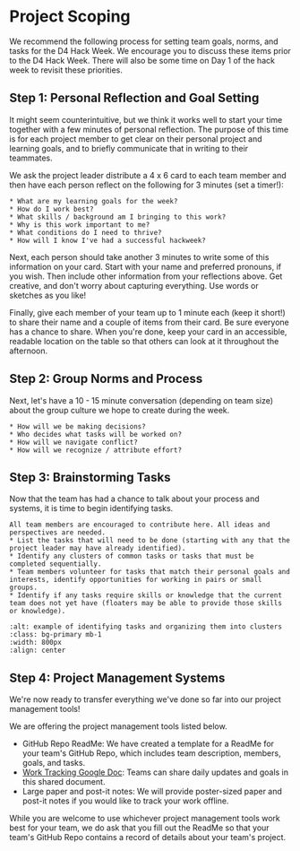 # Project Scoping

We recommend the following process for setting team goals, norms, and tasks for the D4 Hack Week. We encourage you to discuss these items prior to the D4 Hack Week. There will also be some time on Day 1 of the hack week to revisit these priorities.

## Step 1: Personal Reflection and Goal Setting

It might seem counterintuitive, but we think it works well to start your time together with a few minutes of personal reflection. The purpose of this time is for each project member to get clear on their personal project and learning goals, and to briefly communicate that in writing to their teammates.

We ask the project leader distribute a 4 x 6 card to each team member and then have each person reflect on the following for 3 minutes (set a timer!):

```{admonition} PERSONAL CHECK-IN
* What are my learning goals for the week?
* How do I work best?
* What skills / background am I bringing to this work?
* Why is this work important to me?
* What conditions do I need to thrive?
* How will I know I've had a successful hackweek?
```

Next, each person should take another 3 minutes to write some of this information on your card. Start with your name and preferred pronouns, if you wish. Then include other information from your reflections above. Get creative, and don't worry about capturing everything. Use words or sketches as you like!

Finally, give each member of your team up to 1 minute each (keep it short!) to share their name and a couple of items from their card. Be sure everyone has a chance to share. When you're done, keep your card in an accessible, readable location on the table so that others can look at it throughout the afternoon.

## Step 2: Group Norms and Process

Next, let's have a 10 - 15 minute conversation (depending on team size) about the group culture we hope to create during the week.

```{admonition} GROUP PROCESS CHECK-IN
* How will we be making decisions?
* Who decides what tasks will be worked on?
* How will we navigate conflict?
* How will we recognize / attribute effort?
```

## Step 3: Brainstorming Tasks

Now that the team has had a chance to talk about your process and systems, it is time to begin identifying tasks.

```{admonition} CREATING A TASKBOARD
All team members are encouraged to contribute here. All ideas and perspectives are needed.
* List the tasks that will need to be done (starting with any that the project leader may have already identified).
* Identify any clusters of common tasks or tasks that must be completed sequentially.
* Team members volunteer for tasks that match their personal goals and interests, identify opportunities for working in pairs or small groups.
* Identify if any tasks require skills or knowledge that the current team does not yet have (floaters may be able to provide those skills or knowledge).
```

```{image} ../img/project-taskboard.png
:alt: example of identifying tasks and organizing them into clusters
:class: bg-primary mb-1
:width: 800px
:align: center
```

## Step 4: Project Management Systems

We're now ready to transfer everything we've done so far into our project management tools!

We are offering the project management tools listed below.

- GitHub Repo ReadMe: We have created a template for a ReadMe for your team's GitHub Repo, which includes team description, members, goals, and tasks.
- [Work Tracking Google Doc](https://docs.google.com/document/d/1-vittCw3Nl9H8S8jckqVOGAhxnmmEU7rLx0YacJZlVU/edit): Teams can share daily updates and goals in this shared document.
- Large paper and post-it notes: We will provide poster-sized paper and post-it notes if you would like to track your work offline.

While you are welcome to use whichever project management tools  work best for your team, we do ask that you fill out the ReadMe so that your team's GitHub Repo contains a record of details about your team's project.
